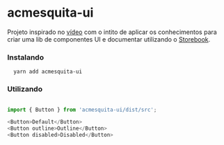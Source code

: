 # acmesquita-ui

Projeto inspirado no [vídeo](https://www.youtube.com/watch?v=j0MCdrqN8nU) com o intito de aplicar os conhecimentos para criar uma lib de componentes UI e documentar utilizando o [Storebook](https://storybook.js.org/).

### Instalando

```
  yarn add acmesquita-ui
```

### Utilizando

```js

import { Button } from 'acmesquita-ui/dist/src';

<Button>Default</Button>
<Button outline>Outline</Button>
<Button disabled>Disabled</Button>
```
